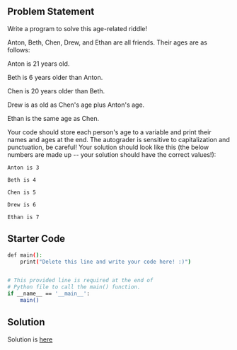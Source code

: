 ## Problem Statement

Write a program to solve this age-related riddle!

Anton, Beth, Chen, Drew, and Ethan are all friends. Their ages are as follows:

Anton is 21 years old.

Beth is 6 years older than Anton.

Chen is 20 years older than Beth.

Drew is as old as Chen's age plus Anton's age.

Ethan is the same age as Chen.

Your code should store each person's age to a variable and print their names and ages at the end. The autograder is sensitive to capitalization and punctuation, be careful! Your solution should look like this (the below numbers are made up -- your solution should have the correct values!):


```
Anton is 3

Beth is 4

Chen is 5

Drew is 6

Ethan is 7
```

## Starter Code

```bash
def main():
    print("Delete this line and write your code here! :)")


# This provided line is required at the end of
# Python file to call the main() function.
if __name__ == '__main__':
    main()
```

## Solution

Solution is [here](/index.py)